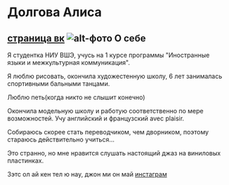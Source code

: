 # Долгова Алиса
[страница вк](https://vk.com/id358333324)
![alt-фото](https://pp.userapi.com/c836327/v836327324/442b7/YhfTnOuU8rA.jpg "Необязательный титул")
О себе
---------------------------
Я студентка НИУ ВШЭ, учусь на 1 курсе программы "Иностранные языки и межкультурная коммуникация".

Я люблю рисовать, окончила художестенную школу, 6 лет занималась спортивными бальными танцами.

Люблю петь(когда никто не слышит конечно)

Окончила модельную школу и работую соответственно по мере возможностей. Учу английский и французский avec plaisir.

Собираюсь скорее стать переводчиком, чем дворником, поэтому стараюсь действительно учиться...

Это странно, но мне нравится слушать настоящий джаз на виниловых пластинках.

Зэтс ол ай кен тел ю нау, джон ми он май [инстаграм](https://www.instagram.com/allisuella_/)
